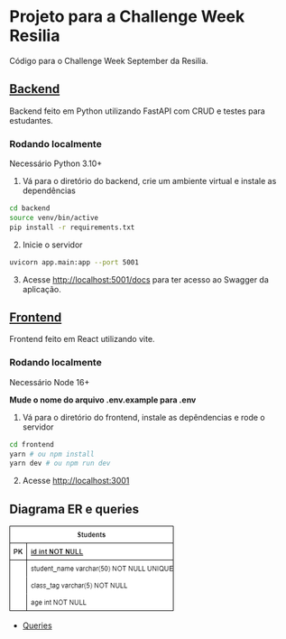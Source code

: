 # Projeto para a Challenge Week Resilia

Código para o Challenge Week September da Resilia.


## [Backend](./backend/)

Backend feito em Python utilizando FastAPI com CRUD e testes para estudantes.

### Rodando localmente

Necessário Python 3.10+

1. Vá para o diretório do backend, crie um ambiente virtual e instale as dependências
```bash
cd backend
source venv/bin/active
pip install -r requirements.txt
```

2. Inicie o servidor
```bash
uvicorn app.main:app --port 5001
```

3. Acesse [http://localhost:5001/docs](http://localhost:5001/docs) para ter acesso ao Swagger da aplicação.


## [Frontend](./frontend/)

Frontend feito em React utilizando vite.

### Rodando localmente

Necessário Node 16+

**Mude o nome do arquivo .env.example para .env**

1. Vá para o diretório do frontend, instale as depêndencias e rode o servidor
```bash
cd frontend
yarn # ou npm install
yarn dev # ou npm run dev
```

2. Acesse [http://localhost:3001](http://localhost:3001)


## Diagrama ER e queries

![Students ER](./docs/students_er.png)

- [Queries](./docs/selects.sql)
